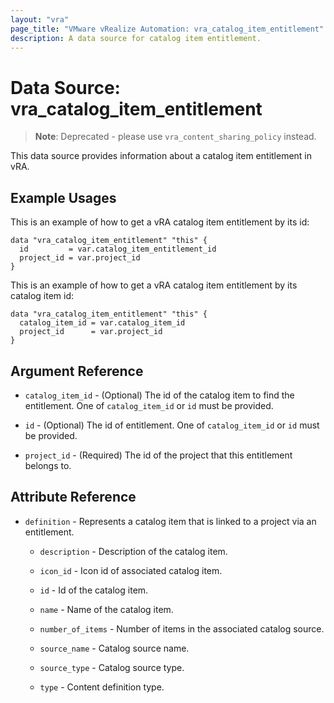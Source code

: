 ```yaml
---
layout: "vra"
page_title: "VMware vRealize Automation: vra_catalog_item_entitlement"
description: A data source for catalog item entitlement.
---
```


# Data Source: vra\_catalog\_item\_entitlement

> **Note**:  Deprecated - please use `vra_content_sharing_policy` instead.

This data source provides information about a catalog item entitlement in vRA.

## Example Usages

This is an example of how to get a vRA catalog item entitlement by its id:

```hcl
data "vra_catalog_item_entitlement" "this" {
  id         = var.catalog_item_entitlement_id
  project_id = var.project_id
}
```

This is an example of how to get a vRA catalog item entitlement by its catalog item id:

```hcl
data "vra_catalog_item_entitlement" "this" {
  catalog_item_id = var.catalog_item_id
  project_id      = var.project_id
}
```

## Argument Reference

* `catalog_item_id` - (Optional) The id of the catalog item to find the entitlement. One of `catalog_item_id` or `id` must be provided.

* `id` - (Optional) The id of entitlement. One of `catalog_item_id` or `id` must be provided.

* `project_id` - (Required) The id of the project that this entitlement belongs to.

## Attribute Reference

* `definition` - Represents a catalog item that is linked to a project via an entitlement.

    * `description` - Description of the catalog item.

    * `icon_id` - Icon id of associated catalog item.

    * `id` - Id of the catalog item.

    * `name` - Name of the catalog item.

    * `number_of_items` - Number of items in the associated catalog source.

    * `source_name` - Catalog source name.

    * `source_type` - Catalog source type.

    * `type` - Content definition type.

